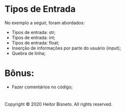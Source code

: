 # Tipos de Entrada
No exemplo a seguir, foram abordados:

- Tipos de entrada: str;
- Tipos de entrada: int;
- Tipos de entrada: float;
- Inserção de informações por parte do usuário (input);
- Quebra de linha;

# Bônus:
- Fazer comentários no código;

#

Copyright © 2020 Heitor Bisneto. All rights reserved.